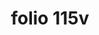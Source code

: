 ---
layout: edition
title: folio 115v
manuscript: Padua, Biblioteca del Seminario Vescovile, MS 32
sigla: P
iip: p115v.tif
milestone: 230
---